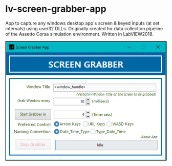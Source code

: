 # lv-screen-grabber-app
App to capture any windows desktop app's screen & keyed inputs (at set intervals) using user32 DLLs. Originally created for data collection pipeline of the Assetto Corsa simulation environment. Written in LabVIEW2018.

![app intro shot](imgs/app_intro.png)